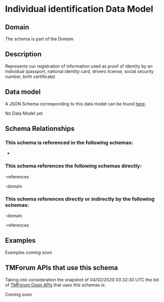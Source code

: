 # Individual identification Data Model

## Domain

The  schema is part of the  Domain

## Description

Represents our registration of information used as proof of identity by an individual (passport, national identity card, drivers license, social security number, birth certificate)

## Data model

A JSON Schema corresponding to this data model can be found
[here](https://github.com/tmforum-rand/schemas/blob/candidates/EngagedParty/IndividualIdentification.schema.json).

No Data Model yet

## Schema Relationships

### This schema is referenced in the following schemas:

-

### This schema references the following schemas directly:

-references

-domain

### This schema references directly or indirectly by the following schemas:

-domain

-references



## Examples

Examples coming soon

## TMForum APIs that use this schema

Taking into consideration the snapshot of 04/02/2020 03:32:30 UTC the list of [TMForum Open APIs](https://www.tmforum.org/open-apis/) that uses this schemas is:

Coming soon